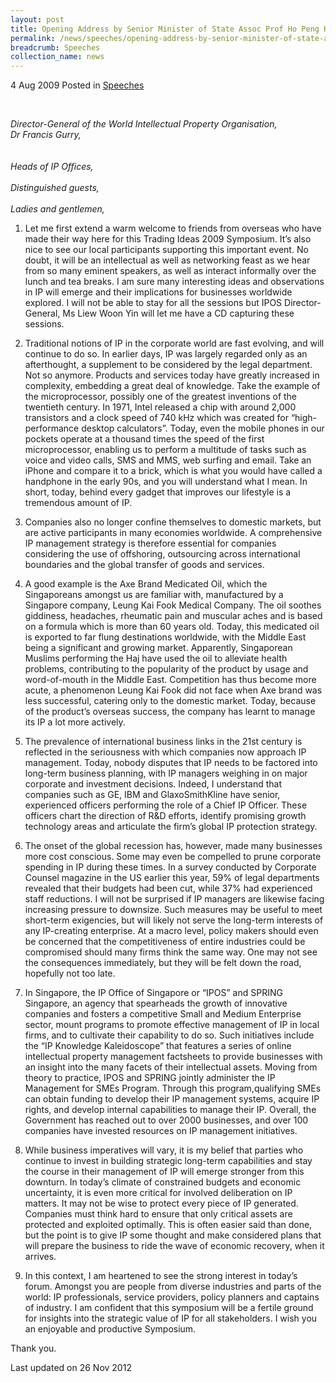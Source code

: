 ```yaml
---
layout: post
title: Opening Address by Senior Minister of State Assoc Prof Ho Peng Kee at APEC Trading Ideas Symposium 2009
permalink: /news/speeches/opening-address-by-senior-minister-of-state-assoc-prof-ho-peng-kee-at-apec-trading-ideas-symposium
breadcrumb: Speeches
collection_name: news
---
```


4 Aug 2009 Posted in [Speeches](/news/speeches)

<br>

*Director-General of the World Intellectual Property Organisation,*  
*Dr Francis Gurry,*  
<br>   
*Heads of IP Offices,*
<br>   
*Distinguished guests,*
<br>   
*Ladies and gentlemen,*


1. Let me first extend a warm welcome to friends from overseas who have made their way here for this Trading Ideas 2009 Symposium. It’s also nice to see our local participants supporting this important event. No doubt, it will be an intellectual as well as networking feast as we hear from so many eminent speakers, as well as interact informally over the lunch and tea breaks. I am sure many interesting ideas and observations in IP will emerge and their implications for businesses worldwide explored. I will not be able to stay for all the sessions but IPOS Director-General, Ms Liew Woon Yin will let me have a CD capturing these sessions.
 
2. Traditional notions of IP in the corporate world are fast evolving, and will continue to do so. In earlier days, IP was largely regarded only as an afterthought, a supplement to be considered by the legal department.   Not so anymore. Products and services today have greatly increased in complexity, embedding a great deal of knowledge. Take the example of the microprocessor, possibly one of the greatest inventions of the twentieth century. In 1971, Intel released a chip with around 2,000 transistors and a clock speed of 740 kHz which was created for “high-performance desktop calculators”. Today, even the mobile phones in our pockets operate at a thousand times the speed of the first microprocessor, enabling us to perform a multitude of tasks such as voice and video calls, SMS and MMS, web surfing and email. Take an iPhone and compare it to a brick, which is what you would have called a handphone in the early 90s, and you will understand what I mean.  In short, today, behind every gadget that improves our lifestyle is a tremendous amount of IP.
 
3. Companies also no longer confine themselves to domestic markets, but are active participants in many economies worldwide. A comprehensive IP management strategy is therefore essential for companies considering the use of offshoring, outsourcing across international boundaries and the global transfer of goods and services.    
 
4. A good example is the Axe Brand Medicated Oil, which the Singaporeans amongst us are familiar with, manufactured by a Singapore company, Leung Kai Fook Medical Company. The oil soothes giddiness, headaches, rheumatic pain and muscular aches and is based on a formula which is more than 60 years old. Today, this medicated oil is exported to far flung destinations worldwide, with the Middle East being a significant and growing market. Apparently, Singaporean Muslims performing the Haj have used the oil to alleviate health problems, contributing to the popularity of the product by usage and word-of-mouth in the Middle East. Competition has thus become more acute, a phenomenon Leung Kai Fook did not face when Axe brand was less successful, catering only to the domestic market.  Today, because of the product’s overseas success, the company has learnt to manage its IP a lot more actively. 
 
5. The prevalence of international business links in the 21st century is reflected in the seriousness with which companies now approach IP management. Today, nobody disputes that IP needs to be factored into long-term business planning, with IP managers weighing in on major corporate and investment decisions. Indeed, I understand that companies such as GE, IBM and GlaxoSmithKline have senior, experienced officers performing the role of a Chief IP Officer. These officers chart the direction of R&D efforts, identify promising growth technology areas and articulate the firm’s global IP protection strategy.
 
 
6. The onset of the global recession has, however, made many businesses more cost conscious. Some may even be compelled to prune corporate spending in IP during these times. In a survey conducted by Corporate Counsel magazine in the US earlier this year, 59% of legal departments revealed that their budgets had been cut, while 37% had experienced staff reductions. I will not be surprised if IP managers are likewise facing increasing pressure to downsize.  Such measures may be useful to meet short-term exigencies, but will likely not serve the long-term interests of any IP-creating enterprise. At a macro level, policy makers should even be concerned that the competitiveness of entire industries could be compromised should many firms think the same way. One may not see the consequences immediately, but they will be felt down the road, hopefully not too late.  
 
7. In Singapore, the IP Office of Singapore or “IPOS” and SPRING Singapore, an agency that spearheads the growth of innovative companies and fosters a competitive Small and Medium Enterprise sector, mount programs to promote effective management of IP in local firms, and to cultivate their capability to do so. Such initiatives include the “IP Knowledge Kaleidoscope” that features a series of online intellectual property management factsheets to provide businesses with an insight into the many facets of their intellectual assets.  Moving from theory to practice, IPOS and SPRING jointly administer the IP Management for SMEs Program. Through this program,qualifying SMEs can obtain funding to develop their IP management systems, acquire IP rights, and develop internal capabilities to manage their IP.  Overall, the Government has reached out to over 2000 businesses, and over 100 companies have invested resources on IP management initiatives.
 
8. While business imperatives will vary, it is my belief that parties who continue to invest in building strategic long-term capabilities and stay the course in their management of IP will emerge stronger from this downturn. In today’s climate of constrained budgets and economic uncertainty, it is even more critical for involved deliberation on IP matters.  It may not be wise to protect every piece of IP generated. Companies must think hard to ensure that only critical assets are protected and exploited optimally. This is often easier said than done, but the point is to give IP some thought and make considered plans that will prepare the business to ride the wave of economic recovery, when it arrives.
 
9. In this context, I am heartened to see the strong interest in today’s forum. Amongst you are people from diverse industries and parts of the world: IP professionals, service providers, policy planners and captains of industry. I am confident that this symposium will be a fertile ground for insights into the strategic value of IP for all stakeholders.  I wish you an enjoyable and productive Symposium.
 
Thank you. 

<p class="right-side-updated">Last updated on 26 Nov 2012</p>
